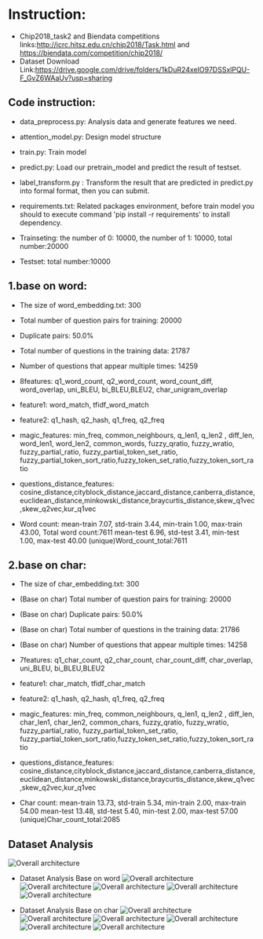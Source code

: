 # Instruction:
* Chip2018_task2 and Biendata competitions links:http://icrc.hitsz.edu.cn/chip2018/Task.html and https://biendata.com/competition/chip2018/
* Dataset Download Link:https://drive.google.com/drive/folders/1kDuR24xeIO97DSSxlPQU-F_GvZ6WAaUv?usp=sharing
## Code instruction:
* data_preprocess.py: Analysis data and generate features we need.
* attention_model.py: Design model structure
* train.py: Train model
* predict.py: Load our pretrain_model and predict the result of testset. 
* label_transform.py : Transform the result that are predicted in predict.py into formal format,
then you can submit.  
* requirements.txt: Related packages environment, before train model you should to execute command 'pip install -r requirements' to install dependency.

* Trainseting: the number of 0: 10000, the number of 1: 10000,  total number:20000
* Testset: total number:10000

## 1.base on word:
* The size of word_embedding.txt: 300
* Total number of question pairs for training: 20000
* Duplicate pairs: 50.0%
* Total number of questions in the training data: 21787
* Number of questions that appear multiple times: 14259

* 8features: q1_word_count, q2_word_count, word_count_diff, word_overlap, uni_BLEU, bi_BLEU,BLEU2, char_unigram_overlap

* feature1: word_match, tfidf_word_match

* feature2: q1_hash, q2_hash, q1_freq, q2_freq

* magic_features: min_freq, common_neighbours, q_len1, q_len2 , diff_len, word_len1, word_len2, common_words, fuzzy_qratio, fuzzy_wratio, fuzzy_partial_ratio, fuzzy_partial_token_set_ratio, fuzzy_partial_token_sort_ratio,fuzzy_token_set_ratio,fuzzy_token_sort_ratio

* questions_distance_features: cosine_distance,cityblock_distance,jaccard_distance,canberra_distance,euclidean_distance,minkowski_distance,braycurtis_distance,skew_q1vec,skew_q2vec,kur_q1vec

* Word count: 
mean-train 7.07, std-train 3.44, min-train 1.00, max-train 43.00, Total word count:7611
mean-test 6.96, std-test 3.41, min-test 1.00, max-test 40.00
(unique)Word_count_total:7611


## 2.base on char:
* The size of char_embedding.txt: 300
* (Base on char) Total number of question pairs for training: 20000
* (Base on char) Duplicate pairs: 50.0%
* (Base on char) Total number of questions in the training data: 21786
* (Base on char) Number of questions that appear multiple times: 14258

* 7features: q1_char_count, q2_char_count, char_count_diff, char_overlap, uni_BLEU, bi_BLEU,BLEU2

* feature1: char_match, tfidf_char_match

* feature2: q1_hash, q2_hash, q1_freq, q2_freq

* magic_features: min_freq, common_neighbours, q_len1, q_len2 , diff_len, char_len1, char_len2, common_chars, fuzzy_qratio, fuzzy_wratio, fuzzy_partial_ratio, fuzzy_partial_token_set_ratio, fuzzy_partial_token_sort_ratio,fuzzy_token_set_ratio,fuzzy_token_sort_ratio

* questions_distance_features: cosine_distance,cityblock_distance,jaccard_distance,canberra_distance,euclidean_distance,minkowski_distance,braycurtis_distance,skew_q1vec,skew_q2vec,kur_q1vec

* Char count:
mean-train 13.73, std-train 5.34, min-train 2.00, max-train 54.00 
mean-test 13.48, std-test 5.40, min-test 2.00, max-test 57.00
(unique)Char_count_total:2085

## Dataset Analysis
![Overall architecture](https://github.com/taotao033/chip2018_task2/blob/master/data_analysis/base_word/Figure_1.png)
* Dataset Analysis Base on word
![Overall architecture](https://github.com/taotao033/chip2018_task2/blob/master/data_analysis/base_word/Figure_2.png)
![Overall architecture](https://github.com/taotao033/chip2018_task2/blob/master/data_analysis/base_word/Figure_3_wordcloud.png)
![Overall architecture](https://github.com/taotao033/chip2018_task2/blob/master/data_analysis/base_word/Figure_4_base_word.png)
![Overall architecture](https://github.com/taotao033/chip2018_task2/blob/master/data_analysis/base_word/Figure_5_base_word.png)
![Overall architecture](https://github.com/taotao033/chip2018_task2/blob/master/data_analysis/base_word/Figure_6_q1_q2_intersect.png)

* Dataset Analysis Base on char
![Overall architecture](https://github.com/taotao033/chip2018_task2/blob/master/data_analysis/base_char/Figure_2.png)
![Overall architecture](https://github.com/taotao033/chip2018_task2/blob/master/data_analysis/base_char/Figure_3.png)
![Overall architecture](https://github.com/taotao033/chip2018_task2/blob/master/data_analysis/base_char/Figure_4_char_could.png)
![Overall architecture](https://github.com/taotao033/chip2018_task2/blob/master/data_analysis/base_char/Figure_5_base_char.png)
![Overall architecture](https://github.com/taotao033/chip2018_task2/blob/master/data_analysis/base_char/Figure_6_base_char.png)
![Overall architecture](https://github.com/taotao033/chip2018_task2/blob/master/data_analysis/base_char/Figure_7_q1_q2_intersect.png)
